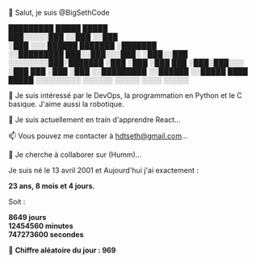 👋 Salut, je suis @BigSethCode


  █████████            █████    █████     
 ███░░░░░███          ░░███    ░░███      
░███    ░░░   ██████  ███████   ░███████  
░░█████████  ███░░███░░░███░    ░███░░███ 
 ░░░░░░░░███░███████   ░███     ░███ ░███ 
 ███    ░███░███░░░    ░███ ███ ░███ ░███ 
░░█████████ ░░██████   ░░█████  ████ █████
 ░░░░░░░░░   ░░░░░░     ░░░░░  ░░░░ ░░░░░ 
                                          
                                          
                                          

👀 Je suis intéressé par le DevOps, la programmation en Python et le C basique. J'aime aussi la robotique.

🌱 Je suis actuellement en train d'apprendre React...

📫 Vous pouvez me contacter à hdtseth@gmail.com...

💞️ Je cherche à collaborer sur (Humm)...

Je suis né le 13 avril 2001 et Aujourd'hui j'ai exactement :

**23 ans, 8 mois et 4 jours.**

Soit :

**8649 jours**  
**12454560 minutes**  
**747273600 secondes**

🎲 **Chiffre aléatoire du jour : 969**



